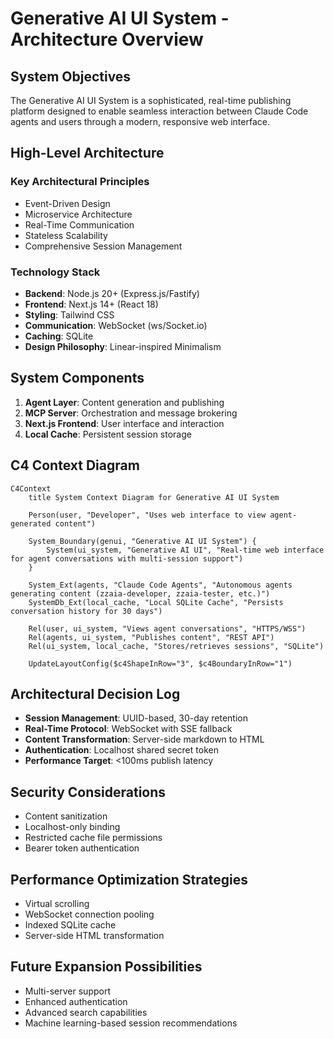 # Generative AI UI System - Architecture Overview

## System Objectives
The Generative AI UI System is a sophisticated, real-time publishing platform designed to enable seamless interaction between Claude Code agents and users through a modern, responsive web interface.

## High-Level Architecture

### Key Architectural Principles
- Event-Driven Design
- Microservice Architecture
- Real-Time Communication
- Stateless Scalability
- Comprehensive Session Management

### Technology Stack
- **Backend**: Node.js 20+ (Express.js/Fastify)
- **Frontend**: Next.js 14+ (React 18)
- **Styling**: Tailwind CSS
- **Communication**: WebSocket (ws/Socket.io)
- **Caching**: SQLite
- **Design Philosophy**: Linear-inspired Minimalism

## System Components
1. **Agent Layer**: Content generation and publishing
2. **MCP Server**: Orchestration and message brokering
3. **Next.js Frontend**: User interface and interaction
4. **Local Cache**: Persistent session storage

## C4 Context Diagram

```mermaid
C4Context
    title System Context Diagram for Generative AI UI System

    Person(user, "Developer", "Uses web interface to view agent-generated content")

    System_Boundary(genui, "Generative AI UI System") {
        System(ui_system, "Generative AI UI", "Real-time web interface for agent conversations with multi-session support")
    }

    System_Ext(agents, "Claude Code Agents", "Autonomous agents generating content (zzaia-developer, zzaia-tester, etc.)")
    SystemDb_Ext(local_cache, "Local SQLite Cache", "Persists conversation history for 30 days")

    Rel(user, ui_system, "Views agent conversations", "HTTPS/WSS")
    Rel(agents, ui_system, "Publishes content", "REST API")
    Rel(ui_system, local_cache, "Stores/retrieves sessions", "SQLite")

    UpdateLayoutConfig($c4ShapeInRow="3", $c4BoundaryInRow="1")
```

## Architectural Decision Log
- **Session Management**: UUID-based, 30-day retention
- **Real-Time Protocol**: WebSocket with SSE fallback
- **Content Transformation**: Server-side markdown to HTML
- **Authentication**: Localhost shared secret token
- **Performance Target**: <100ms publish latency

## Security Considerations
- Content sanitization
- Localhost-only binding
- Restricted cache file permissions
- Bearer token authentication

## Performance Optimization Strategies
- Virtual scrolling
- WebSocket connection pooling
- Indexed SQLite cache
- Server-side HTML transformation

## Future Expansion Possibilities
- Multi-server support
- Enhanced authentication
- Advanced search capabilities
- Machine learning-based session recommendations